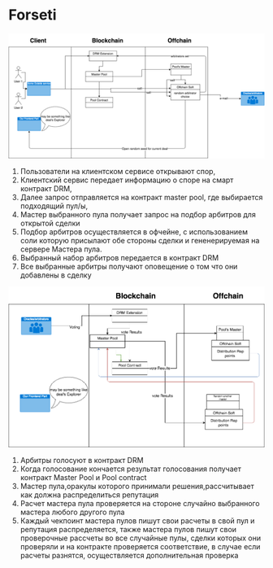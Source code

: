 # Forseti

<p>
  <img src="./pics/ForsetiUML1.png" />
</p>

1) Пользователи на клиентском сервисе открывают спор, 
2) Клиентский сервис передает информацию о споре на смарт контракт DRM, 
3) Далее запрос отправляется на контракт master pool, где выбирается подходящий пул/ы, 
4) Мастер выбранного пула получает запрос на подбор арбитров для открытой сделки
5) Подбор арбитров осуществляется в офчейне, с использованием соли которую присылают обе стороны сделки и гененерируемая на сервере Мастера пула.
6) Выбранный набор арбитров передается в контракт DRM
7) Все выбранные арбитры получают оповещение о том что они добавлены в сделку

<p>
  <img src="./pics/ForsetiUML2.png" />
</p>

1) Арбитры голосуют в контракт DRM
2) Когда голосование кончается результат голосования получает контракт Master Pool и Pool contract
3) Мастер пула,оракулы которого принимали решения,рассчитывает как должна распределиться репутация 
4) Расчет мастера пула проверяется на стороне случайно выбранного мастера любого другого пула
5) Каждый чекпоинт мастера пулов пишут свои расчеты в свой пул и репутация распределяется, также мастера пулов пишут свои проверочные рассчеты во все случайные пулы, сделки которых они проверяли и на контракте проверяется соответствие, в случае если расчеты разнятся, осуществляется дополнительная проверка
